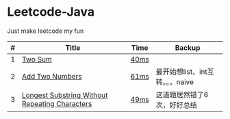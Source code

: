 # Leetcode-Java
Just make leetcode my fun

|#|Title|Time|Backup|
|---|----| ----- |----|
|1|[Two Sum](https://leetcode.com/problems/two-sum/)|[40ms](https://github.com/LeonXtp/Leetcode-Java/blob/master/src/leonxtp/easy/TwoSum.java)||
|2|[Add Two Numbers](https://leetcode.com/problems/add-two-numbers/)| [61ms](https://github.com/LeonXtp/Leetcode-Java/blob/6a6a922ff00c824208129fce776253349db99073/src/leonxtp/medium/AddTwoNumbers.java)|最开始想list、int互转。。。naive|
|3|[Longest Substring Without Repeating Characters](https://leetcode.com/problems/longest-substring-without-repeating-characters/)| [49ms](https://github.com/LeonXtp/Leetcode-Java/blob/6a6a922ff00c824208129fce776253349db99073/src/leonxtp/medium/LengthOfLongestSubstring.java)|这道题居然错了6次，好好总结|
